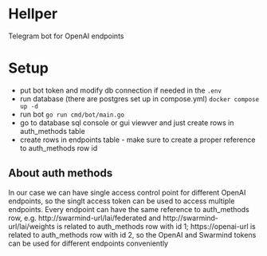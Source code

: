 # Hellper
Telegram bot for OpenAI endpoints

# Setup
 - put bot token and modify db connection if needed in the `.env`
 - run database (there are postgres set up in compose.yml) `docker compose up -d`
 - run bot `go run cmd/bot/main.go`
 - go to database sql console or gui viewver and just create rows in auth_methods table
 - create rows in endpoints table - make sure to create a proper reference to auth_methods row id

## About auth methods
In our case we can have single access control point for different OpenAI endpoints, so the singlt access token can be used to access multiple endpoints.
Every endpoint can have the same reference to auth_methods row, e.g. http://swarmind-url/lai/federated and http://swarmind-url/lai/weights is related to auth_methods row with id 1;
https://openai-url is related to auth_methods row with id 2, so the OpenAI and Swarmind tokens can be used for different endpoints conveniently
